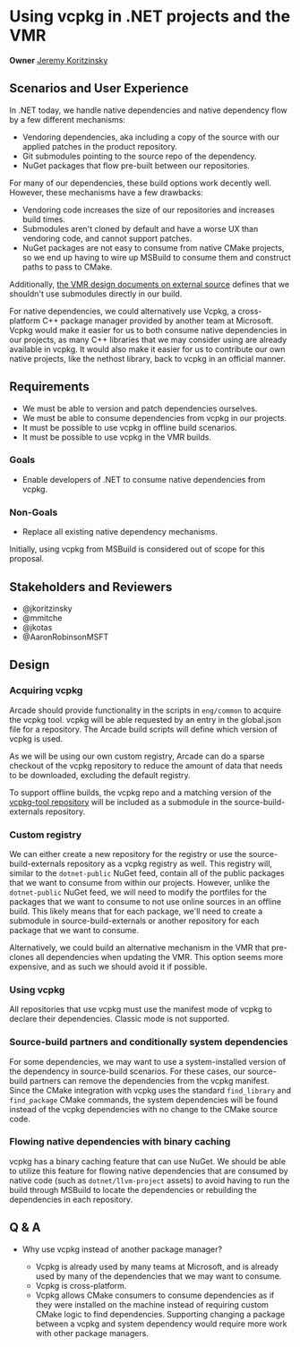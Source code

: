 # Using vcpkg in .NET projects and the VMR

**Owner** [Jeremy Koritzinsky](https://github.com/jkoritzinsky)

## Scenarios and User Experience

In .NET today, we handle native dependencies and native dependency flow by a few different mechanisms:

- Vendoring dependencies, aka including a copy of the source with our applied patches in the product repository.
- Git submodules pointing to the source repo of the dependency.
- NuGet packages that flow pre-built between our repositories.

For many of our dependencies, these build options work decently well. However, these mechanisms have a few drawbacks:

- Vendoring code increases the size of our repositories and increases build times.
- Submodules aren't cloned by default and have a worse UX than vendoring code, and cannot support patches.
- NuGet packages are not easy to consume from native CMake projects, so we end up having to wire up MSBuild to consume them and construct paths to pass to CMake.

Additionally, [the VMR design documents on external source](https://github.com/dotnet/arcade/blob/main/Documentation/UnifiedBuild/VMR-Strategy-For-External-Source.md) defines that we shouldn't use submodules directly in our build.

For native dependencies, we could alternatively use Vcpkg, a cross-platform C++ package manager provided by another team at Microsoft.
Vcpkg would make it easier for us to both consume native dependencies in our projects, as many C++ libraries that we may consider using are already available in vcpkg.
It would also make it easier for us to contribute our own native projects, like the nethost library, back to vcpkg in an official manner.

## Requirements

- We must be able to version and patch dependencies ourselves.
- We must be able to consume dependencies from vcpkg in our projects.
- It must be possible to use vcpkg in offline build scenarios.
- It must be possible to use vcpkg in the VMR builds.

### Goals

- Enable developers of .NET to consume native dependencies from vcpkg.

### Non-Goals

- Replace all existing native dependency mechanisms.

Initially, using vcpkg from MSBuild is considered out of scope for this proposal.

## Stakeholders and Reviewers

- @jkoritzinsky
- @mmitche
- @jkotas
- @AaronRobinsonMSFT

## Design

### Acquiring vcpkg

Arcade should provide functionality in the scripts in `eng/common` to acquire the vcpkg tool.
vcpkg will be able requested by an entry in the global.json file for a repository.
The Arcade build scripts will define which version of vcpkg is used.

As we will be using our own custom registry, Arcade can do a sparse checkout of the vcpkg repository to reduce the amount of data that needs to be downloaded, excluding the default registry.

To support offline builds, the vcpkg repo and a matching version of the [vcpkg-tool repository](https://github.com/microsoft/vcpkg-tool) will be included as a submodule in the source-build-externals repository.

### Custom registry

We can either create a new repository for the registry or use the source-build-externals repository as a vcpkg registry as well. This registry will, similar to the `dotnet-public` NuGet feed, contain all of the public packages that we want to consume from within our projects. However, unlike the `dotnet-public` NuGet feed, we will need to modify the portfiles for the packages that we want to consume to not use online sources in an offline build. This likely means that for each package, we'll need to create a submodule in source-build-externals or another repository for each package that we want to consume.

Alternatively, we could build an alternative mechanism in the VMR that pre-clones all dependencies when updating the VMR. This option seems more expensive, and as such we should avoid it if possible.

### Using vcpkg

All repositories that use vcpkg must use the manifest mode of vcpkg to declare their dependencies. Classic mode is not supported.

### Source-build partners and conditionally system dependencies

For some dependencies, we may want to use a system-installed version of the dependency in source-build scenarios. For these cases, our source-build partners can remove the dependencies from the vcpkg manifest. Since the CMake integration with vcpkg uses the standard `find_library` and `find_package` CMake commands, the system dependencies will be found instead of the vcpkg dependencies with no change to the CMake source code.

### Flowing native dependencies with binary caching

vcpkg has a binary caching feature that can use NuGet. We should be able to utilize this feature for flowing native dependencies that are consumed by native code (such as `dotnet/llvm-project` assets) to avoid having to run the build through MSBuild to locate the dependencies or rebuilding the dependencies in each repository.

## Q & A

- Why use vcpkg instead of another package manager?

  - Vcpkg is already used by many teams at Microsoft, and is already used by many of the dependencies that we may want to consume.
  - Vcpkg is cross-platform.
  - Vcpkg allows CMake consumers to consume dependencies as if they were installed on the machine instead of requiring custom CMake logic to find dependencies. Supporting changing a package between a vcpkg and system dependency would require more work with other package managers.
